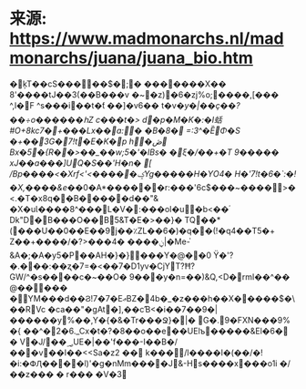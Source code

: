 # 来源: https://www.madmonarchs.nl/madmonarchs/juana/juana_bio.htm

� ķT��cS�����$�;� �������X�� 8'����tJ��3(��B���v �~�z )�6�zj%o;����,[��� ^,l�F ^s���i��t�ƭ ��]�v6�� t�v�*y�|��ç��?��÷o������հZ c���t�> d�p�M�K�:�I蛞#O+8kc7�+���Lx��a:� �B�8� =:3^�ȄΦ�S �+��3G�7!t�E�K�p h�ڞ𮪍Bx�5�{R��>��_��w;5�'�IBs� �ξ�/��+�T 9����� xJ��a���]UQ�S��'H�n� [ /Bp����<�Xrf<'<�����ݤYg�����H�YO4� H�'7!t�6�`:�!�X,����&e�*�0�A*������r:���'6c$���~����>� <.�T�x8q��B�����d��"& �X�uƖ����8^���L�V�:���oI�u�b<��ۘ Dk"D�B���O��B5&T�E�>��}� TQ��*(���U��0��E��9j��٪ZL��6�)�q��(!�q4��T5�+ Z��+����/�?>���ݧ���� �4|�Me-֓&A�;�A�y5�P��AH�}�}���Y�@��0 Ÿ�'?�.���:��ʐ�7=�<��7�D1yv�CjYT?Ħ?GW/^�s����c�~��O� ׽��9�y�n=��)&Q,<D�rmI��^�� @����� �YM���d��Ϩ!7�7�EޢBZ�4b�_�z���h��X�����$�\��RVc �ca��"�gAt�],��cƁ<�i��7��9�|������y%��,Y�{�&�Tr���Ջ}�|� G�.9�FXN���9% �{ ��^�2�6._Cx�t�?�8��o��e��UElъ�����&El�޼�6 � V�J/��؃UE�|��'f���-I��B�/���v��I��<<Sa�z޶�� 2 k���/l����I�(��/�!�i:�ՓԮ����l)'�g�nMm����J&-Hs����x���o1i �/��z��� � r�� � �V�3 
